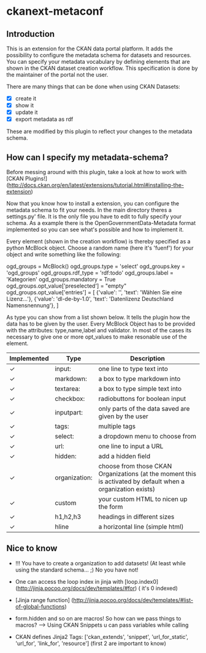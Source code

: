 # ckanext-metaconf
## Introduction

This is an extension for the CKAN data portal platform. It adds the possibility
to configure the metadata schema for datasets and resources. You can specify your
metadata vocabulary by defining elements that are shown in the CKAN dataset
creation workflow. This specification is done by the maintainer of the portal
not the user.

There are many things that can be done when using CKAN Datasets:

- [x] create it
- [x] show it
- [x] update it
- [x] export metadata as rdf

These are modified by this plugin to reflect your changes to the metadata schema.

## How can I specify my metadata-schema?

Before messing around with this plugin, take a look at how to work with 
[CKAN Plugins!] (http://docs.ckan.org/en/latest/extensions/tutorial.html#installing-the-extension)

Now that you know how to install a extension, you can configure the metadata
schema to fit your needs. In the main directory theres a settings.py'
file. It is the only file you have to edit to fully specify your schema. As a
example there is the OpenGovernmentData-Metadata format implemented so you can
see what's possible and how to implement it. 

Every element (shown in the creation workflow) is thereby specified as a python
McBlock object. Choose a random name (here it's 'fuenf') for your object and
write something like the following:

ogd_groups                                        = McBlock()
ogd_groups.type                                   = 'select'
ogd_groups.key                                    = 'ogd_groups'
ogd_groups.rdf_type                               = 'rdf:todo'
ogd_groups.label                                  = 'Kategorien'
ogd_groups.mandatory                              = True
ogd_groups.opt_value['preselected']               = "empty"
ogd_groups.opt_value['entries']                   = [
    {'value': '',                                'text': 'Wählen Sie eine Lizenz...'},
    {'value': 'dl-de-by-1.0',                    'text': 'Datenlizenz Deutschland Namensnennung'},
]

As type you can show from a list shown below. It tells the plugin how the data
has to be given by the user. Every McBlock Object has to be provided with the
attributes: type,name,label and validator. In most of the cases its necessary to
give one or more opt_values to make resonable use of the element.

Implemented | Type | Description
---|---------------|--------------------------------------
✓ | input:        | one line to type text into
✓ | markdown:     | a box to type markdown into
✓ | textarea:     | a box to type simple text into
✓ | checkbox:     | radiobuttons for boolean input
✓ | inputpart:    | only parts of the data saved are given by the user
✓ | tags:         | multiple tags
✓ | select:       | a dropdown menu to choose from
✓ | url:          | one line to input a URL
✓ | hidden:       | add a hidden field
✓ | organization: | choose from those CKAN Organizations (at the moment this is activated by default when a organization exists)
✓ | custom        | your custom HTML to nicen up the form
✓ | h1,h2,h3      | headings in different sizes
✓ | hline         | a horizontal line (simple html)

## Nice to know

- !!! You have to create a organization to add datasets! (At least while using
  the standard schema... ;) No you have not!

- One can access the loop index in jinja with [loop.index0]
  (http://jinja.pocoo.org/docs/dev/templates/#for) ( it's 0 indexed)

- [Jinja range function] (http://jinja.pocoo.org/docs/dev/templates/#list-of-global-functions)

- form.hidden and so on are macros! So how can we pass things to macros? --> Using CKAN Snippets u can pass variables while calling

- CKAN defines Jinja2 Tags: ['ckan_extends', 'snippet', 'url_for_static', 'url_for', 'link_for', 'resource'] (first 2 are important to know)
